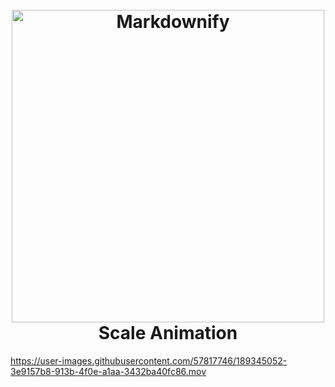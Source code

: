 
<h1 align="center">
  <br>
  <a href="http://www.amitmerchant.com/electron-markdownify"><img src="https://pbs.twimg.com/media/Eu7e3mQVgAImK2o.png" alt="Markdownify" width="500"></a>
  <br>
  Scale Animation
  <br>
</h1>


https://user-images.githubusercontent.com/57817746/189345052-3e9157b8-913b-4f0e-a1aa-3432ba40fc86.mov

